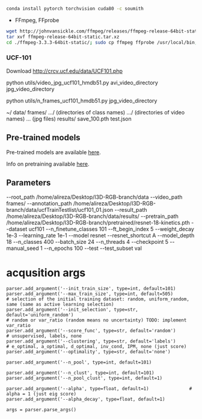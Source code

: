 ```bash
conda install pytorch torchvision cuda80 -c soumith
```

* FFmpeg, FFprobe

```bash
wget http://johnvansickle.com/ffmpeg/releases/ffmpeg-release-64bit-static.tar.xz
tar xvf ffmpeg-release-64bit-static.tar.xz
cd ./ffmpeg-3.3.3-64bit-static/; sudo cp ffmpeg ffprobe /usr/local/bin;
```


### UCF-101

Download http://crcv.ucf.edu/data/UCF101.php

python utils/video_jpg_ucf101_hmdb51.py avi_video_directory jpg_video_directory

python utils/n_frames_ucf101_hmdb51.py jpg_video_directory


~/
  data/
      frames/
        .../ (directories of class names)
          .../ (directories of video names)
            ... (jpg files)
    results/
      save_100.pth
    test.json


## Pre-trained models

Pre-trained models are available [here](https://drive.google.com/drive/folders/1zvl89AgFAApbH0At-gMuZSeQB_LpNP-M?usp=sharing). 

Info on pretraining available [here](https://github.com/kenshohara/3D-ResNets-PyTorch).


## Parameters

--root_path
/home/alireza/Desktop/I3D-RGB-branch/data
--video_path
frames/
--annotation_path
/home/alireza/Desktop/I3D-RGB-branch/data/ucfTrainTestlist/ucf101_01.json
--result_path
/home/alireza/Desktop/I3D-RGB-branch/data/results/
--pretrain_path
/home/alireza/Desktop/I3D-RGB-branch/pretrained/resnet-18-kinetics.pth
--dataset
ucf101
--n_finetune_classes
101
--ft_begin_index
5
--weight_decay
1e-3
--learning_rate
1e-1
--model
resnet
--resnet_shortcut
A
--model_depth
18
--n_classes
400
--batch_size
24
--n_threads
4
--checkpoint
5
--manual_seed
1
--n_epochs
100
--test
--test_subset
val
# acqusition args
    parser.add_argument('--init_train_size', type=int, default=101)
    parser.add_argument('--max_train_size', type=int, default=505)
    # selection of the initial training dataset: random, uniform_random, same (same as active learning selection)
    parser.add_argument('--init_selection', type=str, default='uniform_random')
    # random or var_ratio (random means no uncertainty) TODO: implement var_ratio
    parser.add_argument('--score_func', type=str, default='random')
    # unsupervised, labels, none
    parser.add_argument('--clustering', type=str, default='labels')
    # e_optimal, a_optimal, d_optimal, inv_cond, IPM, none (just score)
    parser.add_argument('--optimality', type=str, default='none')

    parser.add_argument('--n_pool', type=int, default=101)

    parser.add_argument('--n_clust', type=int, default=101)
    parser.add_argument('--n_pool_clust', type=int, default=1)

    parser.add_argument('--alpha', type=float, default=1)               # alpha = 1 (just eig score)
    parser.add_argument('--alpha_decay', type=float, default=1)

    args = parser.parse_args()



